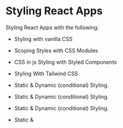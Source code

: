 # Styling React Apps

Styling React Apps with the following:

- Styling with vanilla CSS
- Scoping Styles with CSS Modules
- CSS in js Styling with Styled Components
- Styling With Tailwind CSS
- Static & Dynamic (conditional) Styling.

- Static & Dynamic (conditional) Styling.
- Static & Dynamic (conditional) Styling.
- Static & 